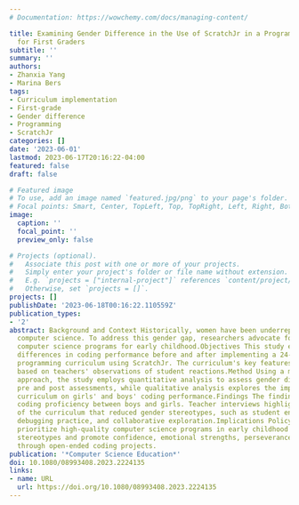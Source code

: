 ```yaml
---
# Documentation: https://wowchemy.com/docs/managing-content/

title: Examining Gender Difference in the Use of ScratchJr in a Programming Curriculum
  for First Graders
subtitle: ''
summary: ''
authors:
- Zhanxia Yang
- Marina Bers
tags:
- Curriculum implementation
- First-grade
- Gender difference
- Programming
- ScratchJr
categories: []
date: '2023-06-01'
lastmod: 2023-06-17T20:16:22-04:00
featured: false
draft: false

# Featured image
# To use, add an image named `featured.jpg/png` to your page's folder.
# Focal points: Smart, Center, TopLeft, Top, TopRight, Left, Right, BottomLeft, Bottom, BottomRight.
image:
  caption: ''
  focal_point: ''
  preview_only: false

# Projects (optional).
#   Associate this post with one or more of your projects.
#   Simply enter your project's folder or file name without extension.
#   E.g. `projects = ["internal-project"]` references `content/project/deep-learning/index.md`.
#   Otherwise, set `projects = []`.
projects: []
publishDate: '2023-06-18T00:16:22.110559Z'
publication_types:
- '2'
abstract: Background and Context Historically, women have been underrepresented in
  computer science. To address this gender gap, researchers advocate for high-quality
  computer science programs for early childhood.Objectives This study examines gender
  differences in coding performance before and after implementing a 24-lesson visual
  programming curriculum using ScratchJr. The curriculum's key features are summarized
  based on teachers' observations of student reactions.Method Using a mixed methods
  approach, the study employs quantitative analysis to assess gender differences in
  pre and post assessments, while qualitative analysis explores the impact of the
  curriculum on girls' and boys' coding performance.Findings The findings reveal comparable
  coding proficiency between boys and girls. Teacher interviews highlight aspects
  of the curriculum that reduced gender stereotypes, such as student engagement, autonomy,
  debugging practice, and collaborative exploration.Implications Policymakers should
  prioritize high-quality computer science programs in early childhood to combat gender-interest
  stereotypes and promote confidence, emotional strengths, perseverance, and collaboration
  through open-ended coding projects.
publication: '*Computer Science Education*'
doi: 10.1080/08993408.2023.2224135
links:
- name: URL
  url: https://doi.org/10.1080/08993408.2023.2224135
---
```


